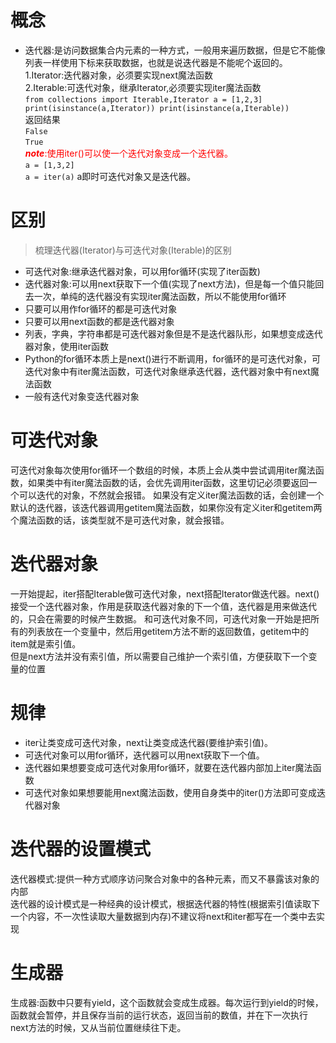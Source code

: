 # 概念  
- 迭代器:是访问数据集合内元素的一种方式，一般用来遍历数据，但是它不能像列表一样使用下标来获取数据，也就是说迭代器是不能呢个返回的。  
1.Iterator:迭代器对象，必须要实现next魔法函数  
2.Iterable:可迭代对象，继承Iterator,必须要实现iter魔法函数  
`from collections import Iterable,Iterator
a = [1,2,3]
print(isinstance(a,Iterator))
print(isinstance(a,Iterable))`  
返回结果  
`False`  
`True`  
<font color = '#ff0000'>***note***:使用iter()可以使一个迭代对象变成一个迭代器。</font>  
`a = [1,3,2]`  
`a = iter(a)`
a即时可迭代对象又是迭代器。  

# 区别
>梳理迭代器(Iterator)与可迭代对象(Iterable)的区别
- 可迭代对象:继承迭代器对象，可以用for循环(实现了iter函数)  
- 迭代器对象:可以用next获取下一个值(实现了next方法)，但是每一个值只能回去一次，单纯的迭代器没有实现iter魔法函数，所以不能使用for循环  
- 只要可以用作for循环的都是可迭代对象  
- 只要可以用next函数的都是迭代器对象  
- 列表，字典，字符串都是可迭代器对象但是不是迭代器队形，如果想变成迭代器对象，使用iter函数  
- Python的for循环本质上是next()进行不断调用，for循环的是可迭代对象，可迭代对象中有iter魔法函数，可迭代对象继承迭代器，迭代器对象中有next魔法函数  
- 一般有迭代对象变迭代器对象  
  
# 可迭代对象
可迭代对象每次使用for循环一个数组的时候，本质上会从类中尝试调用iter魔法函数，如果类中有iter魔法函数的话，会优先调用iter函数，这里切记必须要返回一个可以迭代的对象，不然就会报错。
如果没有定义iter魔法函数的话，会创建一个默认的迭代器，该迭代器调用getitem魔法函数，如果你没有定义iter和getitem两个魔法函数的话，该类型就不是可迭代对象，就会报错。

# 迭代器对象
一开始提起，iter搭配Iterable做可迭代对象，next搭配Iterator做迭代器。next()接受一个迭代器对象，作用是获取迭代器对象的下一个值，迭代器是用来做迭代的，只会在需要的时候产生数据。
和可迭代对象不同，可迭代对象一开始是把所有的列表放在一个变量中，然后用getitem方法不断的返回数值，getitem中的item就是索引值。  
但是next方法并没有索引值，所以需要自己维护一个索引值，方便获取下一个变量的位置  

# 规律
- iter让类变成可迭代对象，next让类变成迭代器(要维护索引值)。  
- 可迭代对象可以用for循环，迭代器可以用next获取下一个值。  
- 迭代器如果想要变成可迭代对象用for循环，就要在迭代器内部加上iter魔法函数  
- 可迭代对象如果想要能用next魔法函数，使用自身类中的iter()方法即可变成迭代器对象  

# 迭代器的设置模式
迭代器模式:提供一种方式顺序访问聚合对象中的各种元素，而又不暴露该对象的内部   
迭代器的设计模式是一种经典的设计模式，根据迭代器的特性(根据索引值读取下一个内容，不一次性读取大量数据到内存)不建议将next和iter都写在一个类中去实现  

# 生成器
生成器:函数中只要有yield，这个函数就会变成生成器。每次运行到yield的时候，函数就会暂停，并且保存当前的运行状态，返回当前的数值，并在下一次执行next方法的时候，又从当前位置继续往下走。